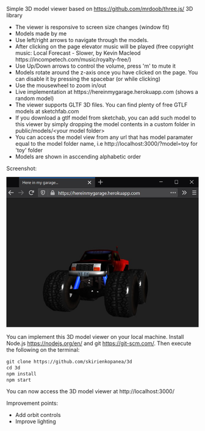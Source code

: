 Simple 3D model viewer based on https://github.com/mrdoob/three.js/ 3D library
<ul>
  <li>The viewer is responsive to screen size changes (window fit)</li>
  <li>Models made by me</li>
  <li>Use left/right arrows to navigate through the models.</li>
  <li>After clicking on the page elevator music will be played (free copyright music: Local Forecast - Slower, by Kevin Macleod https://incompetech.com/music/royalty-free/)</li>
  <li>Use Up/Down arrows to control the volume, press 'm' to mute it</li>
  <li>Models rotate around the z-axis once you have clicked on the page. You can disable it by pressing the spacebar (or while clicking)</li>
  <li>Use the mousewheel to zoom in/out</li>
  <li>Live implementation at https://hereinmygarage.herokuapp.com (shows a random model)</li>
  <li>The viewer supports GLTF 3D files. You can find plenty of free GTLF models at sketchfab.com</li>
  <li>If you download a gtlf model from sketchab, you can add such model to this viewer by simply dropping the model contents in a custom folder in public/models/&lt;your model folder&gt;</li>
  <li>You can access the model view from any url that has model paramater equal to the model folder name, i.e http://localhost:3000/?model=toy for 'toy' folder</li>
  <li>Models are shown in asccending alphabetic order</li>
</ul>
Screenshot:

![Preview](screenshot.jpg)

You can implement this 3D model viewer on your local machine. Install Node.js https://nodejs.org/en/ and git https://git-scm.com/. Then execute the following on the terminal:

```console
git clone https://github.com/skirienkopanea/3d
cd 3d
npm install
npm start
```

You can now access the 3D model viewer at http://localhost:3000/


Improvement points:
<ul>
  <li>Add orbit controls</li>
  <li>Improve lighting</li>
</ul>
